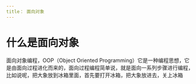 ```yaml
---
title： 面向对象
---
```


# 什么是面向对象

面向对象编程，OOP（Object Oriented Programming）它是一种编程思想，它是由面向过程进化而来的，面向过程编程简单说，就是面向一系列步骤进行编程，比如说呢，把大象放到冰箱里面，首先要打开冰箱，把大象放进去，关上冰箱






